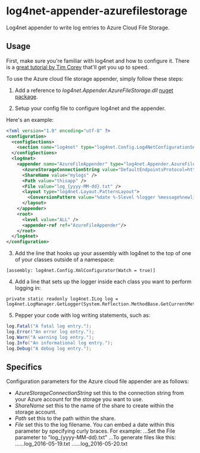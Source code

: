 # log4net-appender-azurefilestorage
Log4net appender to write log entries to Azure Cloud File Storage.

## Usage

First, make sure you're familiar with log4net and how to configure it. There is a [great tutorial by Tim Corey](http://www.codeproject.com/Articles/140911/log4net-Tutorial) that'll get you up to speed.

To use the Azure cloud file storage appender, simply follow these steps:

1. Add a reference to *log4net.Appender.AzureFileStorage.dll* [nuget package](https://www.nuget.org/packages/log4net.Appender.AzureFileStorage.dll).

2. Setup your config file to configure log4net and the appender.

Here's an example:

```xml
<?xml version="1.0" encoding="utf-8" ?>
<configuration>
  <configSections>
    <section name="log4net" type="log4net.Config.Log4NetConfigurationSectionHandler, log4net"/>
  </configSections>
  <log4net>
    <appender name="AzureFileAppender" type="log4net.Appender.AzureFileStorage.AzureFileAppender, log4net.Appender.AzureFileStorage">
      <AzureStorageConnectionString value="DefaultEndpointsProtocol=https;AccountName=mystorageaccountname;AccountKey=secretkeyxxxxxxxxxxxxxxxxxxxxxxxxxxxxxxxxxxxxxxxxxxxxxxxxxxxx==" />
      <ShareName value="mylogs" />
      <Path value="thisapp" />
      <File value="log_{yyyy-MM-dd}.txt" />
      <layout type="log4net.Layout.PatternLayout">
        <ConversionPattern value="%date %-5level %logger %message%newline"/>
      </layout>
    </appender>
    <root>
      <level value="ALL" />
      <appender-ref ref="AzureFileAppender"/>
    </root>
  </log4net>
</configuration>
```

3. Add the line that hooks up your assembly with log4net to the top of one of your classes outside of a namespace:

```
[assembly: log4net.Config.XmlConfigurator(Watch = true)]
```

4. Add a line that sets up the logger inside each class you want to perform logging in:

```
private static readonly log4net.ILog log = log4net.LogManager.GetLogger(System.Reflection.MethodBase.GetCurrentMethod().DeclaringType);
```

5. Pepper your code with log writing statements, such as:

```c#
log.Fatal("A fatal log entry.");
log.Error("An error log entry.");
log.Warn("A warning log entry.");
log.Info("An informational log entry.");
log.Debug("A debug log entry.");
```

## Specifics

Configuration parameters for the Azure cloud file appender are as follows:

* *AzureStorageConnectionString* set this to the connection string from your Azure account for the storage you want to use.
* *ShareName* set this to the name of the share to create within the storage account.
* *Path* set this to the path within the share.
* *File* set this to the log filename. You can embed a date within this parameter by specifying curly braces. For example:
...Set the File parameter to "log_{yyyy-MM-dd}.txt"
...To generate files like this:
......log_2016-05-19.txt
......log_2016-05-20.txt